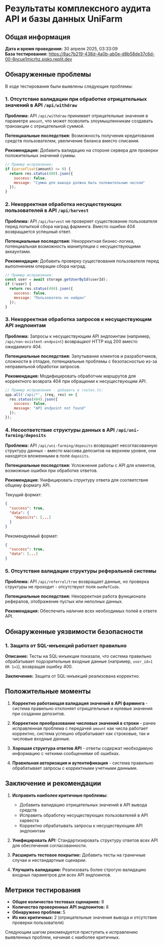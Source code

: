 # Результаты комплексного аудита API и базы данных UniFarm

## Общая информация

**Дата и время проведения:** 30 апреля 2025, 03:33:09  
**База тестирования:** https://8ac7b219-438d-4a0b-ab0e-d8b58de37c6d-00-8ncue1micrhz.sisko.replit.dev

## Обнаруженные проблемы

В ходе тестирования были выявлены следующие проблемы:

### 1. Отсутствие валидации при обработке отрицательных значений в API `/api/withdraw`

**Проблема:** API `/api/withdraw` принимает отрицательные значения в параметре `amount`, что может позволить злоумышленникам создавать транзакции с отрицательной суммой.

**Потенциальные последствия:** Возможность получения кредитования средств пользователем, увеличение баланса вместо списания.

**Рекомендация:** Добавить валидацию на стороне сервера для проверки положительных значений суммы.

```javascript
// Пример исправления:
if (parseFloat(amount) <= 0) {
  return res.status(400).json({
    success: false,
    message: "Сумма для вывода должна быть положительным числом"
  });
}
```

### 2. Некорректная обработка несуществующих пользователей в API `/api/harvest`

**Проблема:** API `/api/harvest` не проверяет существование пользователя перед попыткой сбора наград фарминга. Вместо ошибки 404 возвращается успешный ответ.

**Потенциальные последствия:** Некорректная бизнес-логика, потенциальная возможность манипуляции с несуществующими аккаунтами.

**Рекомендация:** Добавить проверку существования пользователя перед выполнением операции сбора наград.

```javascript
// Пример исправления:
const user = await storage.getUserById(userId);
if (!user) {
  return res.status(404).json({
    success: false,
    message: "Пользователь не найден"
  });
}
```

### 3. Некорректная обработка запросов к несуществующим API эндпоинтам

**Проблема:** Запросы к несуществующим API эндпоинтам (например, `/api/non-existent-endpoint`) возвращают HTTP код 200 вместо ожидаемого 404.

**Потенциальные последствия:** Запутывание клиентов и разработчиков, сложности в отладке, потенциальные проблемы с безопасностью из-за неправильной обработки запросов.

**Рекомендация:** Модифицировать обработчик маршрутов для корректного возврата 404 при обращении к несуществующим API.

```javascript
// Пример исправления - добавить в routes.ts:
app.all('/api/*', (req, res) => {
  res.status(404).json({
    success: false,
    message: "API endpoint not found"
  });
});
```

### 4. Несоответствие структуры данных в API `/api/uni-farming/deposits`

**Проблема:** API `/api/uni-farming/deposits` возвращает несогласованную структуру данных - вместо массива депозитов на верхнем уровне, они находятся вложенными в поле `deposits`.

**Потенциальные последствия:** Усложнение работы с API для клиентов, возможные ошибки при обработке ответов.

**Рекомендация:** Унифицировать структуру ответа для соответствия общему формату API.

Текущий формат:
```json
{
  "success": true,
  "data": {
    "deposits": [...]
  }
}
```

Рекомендуемый формат:
```json
{
  "success": true,
  "data": [...]
}
```

### 5. Отсутствие валидации структуры реферальной системы

**Проблема:** API `/api/referral/tree` возвращает данные, но проверка структуры не проходит - отсутствуют поля `ownRefCode`.

**Потенциальные последствия:** Некорректная работа функционала рефералов, отображение пустых или неполных данных.

**Рекомендация:** Обеспечить наличие всех необходимых полей в ответе API.

## Обнаруженные уязвимости безопасности

### 1. Защита от SQL-инъекций работает правильно

**Описание:** Тесты на SQL-инъекции показали, что система правильно обрабатывает подозрительные входные данные (например, `user_id=1 OR 1=1`), возвращая ошибку 400.

**Заключение:** Защита от SQL-инъекций реализована корректно.

## Положительные моменты

1. **Корректно работающая валидация значений в API фарминга** - система правильно отклоняет отрицательные и нулевые значения при создании депозитов.

2. **Корректное преобразование числовых значений в строки** - ранее исправленная проблема с передачей `amount` как числа работает корректно, система успешно обрабатывает как строковые, так и числовые входные данные.

3. **Хорошая структура ответов API** - ответы содержат необходимую информацию с четкими сообщениями об ошибках.

4. **Правильная авторизация и аутентификация** - система правильно обрабатывает запросы с корректными учетными данными.

## Заключение и рекомендации

1. **Исправить наиболее критичные проблемы:**
   - Добавить валидацию отрицательных значений в API вывода средств
   - Исправить обработку несуществующих пользователей в API харвеста
   - Корректно обрабатывать запросы к несуществующим API эндпоинтам

2. **Унифицировать API:** Стандартизировать структуру ответов всех API для обеспечения согласованности.

3. **Расширить тестовое покрытие:** Добавить тесты на граничные случаи и нестандартные сценарии.

4. **Улучшить валидацию:** Реализовать более строгую валидацию входных параметров для всех API эндпоинтов.

## Метрики тестирования

- **Общее количество тестовых сценариев:** 8
- **Количество проверенных API эндпоинтов:** 8
- **Обнаружено проблем:** 5
- **Из них критичных:** 2 (отрицательные значения вывода и отсутствие проверки пользователя)

Следующим шагом рекомендуется приступить к исправлению выявленных проблем, начиная с наиболее критичных.